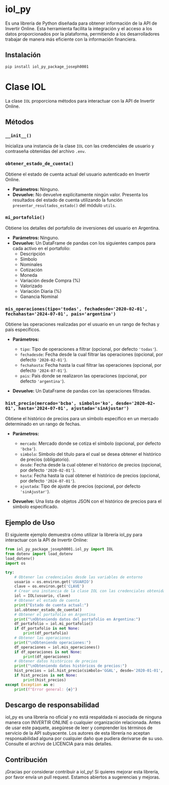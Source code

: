 # iol_py
 Es una librería de Python diseñada para obtener información de la API de Invertir Online. Esta herramienta facilita la integración y el acceso a los datos proporcionados por la plataforma, permitiendo a los desarrolladores trabajar de manera más eficiente con la información financiera.


## Instalación

```bash
pip install iol_py_package_joseph0001

```


# Clase IOL

La clase `IOL` proporciona métodos para interactuar con la API de Invertir Online.

## Métodos

### `__init__()`

Inicializa una instancia de la clase `IOL` con las credenciales de usuario y contraseña obtenidas del archivo `.env`.

### `obtener_estado_de_cuenta()`

Obtiene el estado de cuenta actual del usuario autenticado en Invertir Online.

- **Parámetros:** Ninguno.
- **Devuelve:** No devuelve explícitamente ningún valor. Presenta los resultados del estado de cuenta utilizando la función `presentar_resultados_estado()` del módulo `utils`.

### `mi_portafolio()`

Obtiene los detalles del portafolio de inversiones del usuario en Argentina.

- **Parámetros:** Ninguno.
- **Devuelve:** Un DataFrame de pandas con los siguientes campos para cada activo en el portafolio:
  - Descripción
  - Símbolo
  - Nominales
  - Cotización
  - Moneda
  - Variación desde Compra (%)
  - Valorizado
  - Variación Diaria (%)
  - Ganancia Nominal

### `mis_operaciones(tipo='todas', fechadesde='2020-02-01', fechahasta='2024-07-01', pais='argentina')`

Obtiene las operaciones realizadas por el usuario en un rango de fechas y país específicos.

- **Parámetros:**
  - `tipo`: Tipo de operaciones a filtrar (opcional, por defecto `'todas'`).
  - `fechadesde`: Fecha desde la cual filtrar las operaciones (opcional, por defecto `'2020-02-01'`).
  - `fechahasta`: Fecha hasta la cual filtrar las operaciones (opcional, por defecto `'2024-07-01'`).
  - `pais`: País donde se realizaron las operaciones (opcional, por defecto `'argentina'`).
  
- **Devuelve:** Un DataFrame de pandas con las operaciones filtradas.

### `hist_precio(mercado='bcba', simbolo='ko', desde='2020-02-01', hasta='2024-07-01', ajustada='sinAjustar')`

Obtiene el histórico de precios para un símbolo específico en un mercado determinado en un rango de fechas.

- **Parámetros:**
  - `mercado`: Mercado donde se cotiza el símbolo (opcional, por defecto `'bcba'`).
  - `simbolo`: Símbolo del título para el cual se desea obtener el histórico de precios (obligatorio).
  - `desde`: Fecha desde la cual obtener el histórico de precios (opcional, por defecto `'2020-02-01'`).
  - `hasta`: Fecha hasta la cual obtener el histórico de precios (opcional, por defecto `'2024-07-01'`).
  - `ajustada`: Tipo de ajuste de precios (opcional, por defecto `'sinAjustar'`).

- **Devuelve:** Una lista de objetos JSON con el histórico de precios para el símbolo especificado.




## Ejemplo de Uso

El siguiente ejemplo demuestra cómo utilizar la librería iol_py para interactuar con la API de Invertir Online:

```python
from iol_py_package_joseph0001.iol_py import IOL
from dotenv import load_dotenv
load_dotenv()
import os

try:
    # Obtener las credenciales desde las variables de entorno
    usuario = os.environ.get('USUARIO')
    clave = os.environ.get('CLAVE')
    # Crear una instancia de la clase IOL con las credenciales obtenidas
    iol = IOL(usuario, clave)
    # Obtener el estado de cuenta
    print("Estado de cuenta actual:")
    iol.obtener_estado_de_cuenta()
    # Obtener el portafolio en Argentina
    print("\nObteniendo datos del portafolio en Argentina:")
    df_portafolio = iol.mi_portafolio()
    if df_portafolio is not None:
        print(df_portafolio)
    # Obtener las operaciones
    print("\nObteniendo operaciones:")
    df_operaciones = iol.mis_operaciones()
    if df_operaciones is not None:
        print(df_operaciones)
    # Obtener datos históricos de precios
    print("\nObteniendo datos históricos de precios:")
    hist_precios = iol.hist_precio(simbolo='GGAL', desde='2020-01-01', hasta='2021-01-01')
    if hist_precios is not None:
        print(hist_precios)
except Exception as e:
    print(f"Error general: {e}")
```

## Descargo de responsabilidad

iol_py es una librería no oficial y no está respaldada ni asociada de ninguna manera con INVERTIR ONLINE o cualquier organización relacionada. Antes de usar este paquete, asegúrese de leer y comprender los términos de servicio de la API subyacente. Los autores de esta librería no aceptan responsabilidad alguna por cualquier daño que pudiera derivarse de su uso. Consulte el archivo de LICENCIA para más detalles.


## Contribución

¡Gracias por considerar contribuir a iol_py! Si quieres mejorar esta librería, por favor envía un pull request. Estamos abiertos a sugerencias y mejoras.